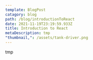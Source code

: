 ```yaml
---
template: BlogPost
catagory: blog
path: /blog/introductionToReact
date: 2021-11-19T23:19:59.933Z
title: Introduction to React
metaDescription: tmp
"thumbnail,": /assets/tank-driver.png
---
```

tmp